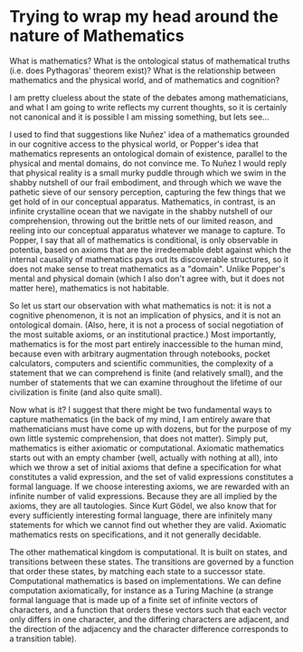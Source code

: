 
# Trying to wrap my head around the nature of Mathematics


What is mathematics? What is the ontological status of mathematical truths (i.e. does Pythagoras' theorem exist)? What is the relationship between mathematics and the physical world, and of mathematics and cognition?

I am pretty clueless about the state of the debates among mathematicians, and what I am going to write reflects my current thoughts, so it is certainly not canonical and it is possible I am missing something, but lets see...

I used to find that suggestions like Nuñez' idea of a mathematics grounded in our cognitive access to the physical world, or Popper's idea that mathematics represents an ontological domain of existence, parallel to the physical and mental domains, do not convince me. To Nuñez I would reply that physical reality is a small murky puddle through which we swim in the shabby nutshell of our frail embodiment, and through which we wave the pathetic sieve of our sensory perception, capturing the few things that we get hold of in our conceptual apparatus. Mathematics, in contrast, is an infinite crystalline ocean that we navigate in the shabby nutshell of our comprehension, throwing out the brittle nets of our limited reason, and reeling into our conceptual apparatus whatever we manage to capture. To Popper, I say that all of mathematics is conditional, is only observable in potentia, based on axioms that are the irredeemable debt against which the internal causality of mathematics pays out its discoverable structures, so it does not make sense to treat mathematics as a "domain". Unlike Popper's mental and physical domain (which I also don't agree with, but it does not matter here), mathematics is not habitable.

So let us start our observation with what mathematics is not: it is not a cognitive phenomenon, it is not an implication of physics, and it is not an ontological domain. (Also, here, it is not a process of social negotiation of the most suitable axioms, or an institutional practice.) Most importantly, mathematics is for the most part entirely inaccessible to the human mind, because even with arbitrary augmentation through notebooks, pocket calculators, computers and scientific communities, the complexity of a statement that we can comprehend is finite (and relatively small), and the number of statements that we can examine throughout the lifetime of our civilization is finite (and also quite small).

Now what is it? I suggest that there might be two fundamental ways to capture mathematics (in the back of my mind, I am entirely aware that mathematicians must have come up with dozens, but for the purpose of my own little systemic comprehension, that does not matter). Simply put, mathematics is either axiomatic or computational. Axiomatic mathematics starts out with an empty chamber (well, actually with nothing at all), into which we throw a set of initial axioms that define a specification for what constitutes a valid expression, and the set of valid expressions constitutes a formal language. If we choose interesting axioms, we are rewarded with an infinite number of valid expressions. Because they are all implied by the axioms, they are all tautologies. Since Kurt Gödel, we also know that for every sufficiently interesting formal language, there are infinitely many statements for which we cannot find out whether they are valid. Axiomatic mathematics rests on specifications, and it not generally decidable.

The other mathematical kingdom is computational. It is built on states, and transitions between these states. The transitions are governed by a function that order these states, by matching each state to a successor state. Computational mathematics is based on implementations. We can define computation axiomatically, for instance as a Turing Machine (a strange formal language that is made up of a finite set of infinite vectors of characters, and a function that orders these vectors such that each vector only differs in one character, and the differing characters are adjacent, and the direction of the adjacency and the character difference corresponds to a transition table).
